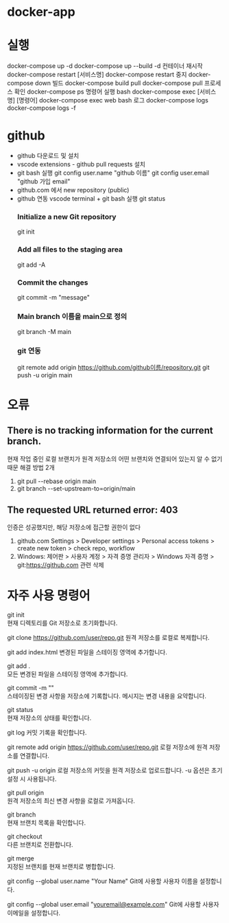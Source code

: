 # docker-app


# 실행 
 docker-compose up -d
 docker-compose up --build -d
 컨테이너 재시작
 docker-compose restart [서비스명]
 docker-compose restart
 중지 
 docker-compose down
 빌드
 docker-compose build 
 pull
 docker-compose pull
 프로세스 확인
 docker-compose ps
 명령어 실행 bash 
 docker-compose exec [서비스명] [명령어]
 docker-compose exec web bash
 로그 
 docker-compose logs
 docker-compose logs -f




# github 
- github 다운로드 및 설치 
- vscode extensions - github pull 
requests 설치 
- git bash 실행 
  git config user.name "github 이름"
  git config user.email "github 가입 email"
- github.com 에서 new repository (public)
- github 연동 
  vscode terminal + git bash 실행 
  git status 
  ### Initialize a new Git repository
  git init
  ### Add all files to the staging area
  git add -A 
  ### Commit the changes
  git commit -m "message" 
  ### Main branch 이름을 main으로 정의
  git branch -M main
  ### git 연동
  git remote add origin https://github.com/github이름/repository.git
  git push -u origin main 

# 오류 
## There is no tracking information for the current branch.
현재 작업 중인 로컬 브랜치가 원격 저장소의 어떤 브랜치와 연결되어 있는지 알 수 없기 때문
해결 방법 2개 
1. git pull --rebase origin main
2. git branch --set-upstream-to=origin/main

## The requested URL returned error: 403
인증은 성공했지만, 해당 저장소에 접근할 권한이 없다
1. github.com Settings > Developer settings > Personal access tokens > create new token > check repo, workflow 
2. Windows: 제어판 > 사용자 계정 > 자격 증명 관리자 > Windows 자격 증명 > git:https://github.com 관련 삭제 



# 자주 사용 명령어 
git init	
현재 디렉토리를 Git 저장소로 초기화합니다.	

git clone https://github.com/user/repo.git
원격 저장소를 로컬로 복제합니다.	


git add index.html
변경된 파일을 스테이징 영역에 추가합니다.	

git add .	
모든 변경된 파일을 스테이징 영역에 추가합니다.	


git commit -m "<message>"	
스테이징된 변경 사항을 저장소에 기록합니다. 메시지는 변경 내용을 요약합니다.	


git status	
현재 저장소의 상태를 확인합니다.	

git log	
커밋 기록을 확인합니다.

git remote add origin https://github.com/user/repo.git
로컬 저장소에 원격 저장소를 연결합니다.	


git push -u origin <branch>	
로컬 저장소의 커밋을 원격 저장소로 업로드합니다. -u 옵션은 초기 설정 시 사용됩니다.	

git pull origin <branch>	
원격 저장소의 최신 변경 사항을 로컬로 가져옵니다.	

git branch	
현재 브랜치 목록을 확인합니다.	


git checkout <branch>	
다른 브랜치로 전환합니다.	

git merge <branch>	
지정된 브랜치를 현재 브랜치로 병합합니다.	


git config --global user.name "Your Name"
Git에 사용할 사용자 이름을 설정합니다.	

git config --global user.email "youremail@example.com"
Git에 사용할 사용자 이메일을 설정합니다.	
